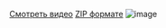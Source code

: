[Смотреть видео]()
[ZIP формате](https://github.com/user-attachments/files/17787610/android_lab2.zip)
![image](https://github.com/user-attachments/assets/9ca5cc04-6526-4e7e-8c7a-7d15d34c2d83)
